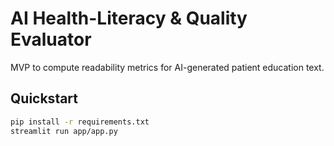# AI Health-Literacy & Quality Evaluator
MVP to compute readability metrics for AI-generated patient education text.

## Quickstart
```bash
pip install -r requirements.txt
streamlit run app/app.py
```
